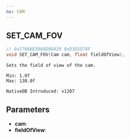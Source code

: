 ```yaml
---
ns: CAM
---
```

## SET_CAM_FOV

```c
// 0x27666E5988D9D429 0xD3D5D74F
void SET_CAM_FOV(Cam cam, float fieldOfView);
```

```
Sets the field of view of the cam.

Min: 1.0f
Max: 130.0f

NativeDB Introduced: v1207
```

## Parameters
* **cam**:
* **fieldOfView**:
